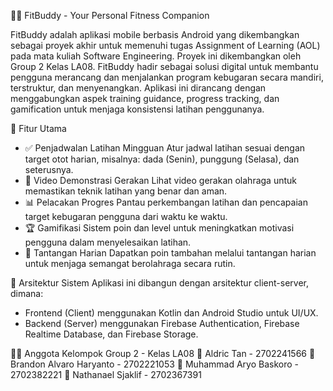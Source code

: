 🏋️‍♀️ FitBuddy - Your Personal Fitness Companion

FitBuddy adalah aplikasi mobile berbasis Android yang dikembangkan sebagai proyek akhir untuk memenuhi tugas Assignment of Learning (AOL) pada mata kuliah Software Engineering. Proyek ini dikembangkan oleh Group 2 Kelas LA08. FitBuddy hadir sebagai solusi digital untuk membantu pengguna merancang dan menjalankan program kebugaran secara mandiri, terstruktur, dan menyenangkan. Aplikasi ini dirancang dengan menggabungkan aspek training guidance, progress tracking, dan gamification untuk menjaga konsistensi latihan penggunanya.

🎯 Fitur Utama
- ✅ Penjadwalan Latihan Mingguan
Atur jadwal latihan sesuai dengan target otot harian, misalnya: dada (Senin), punggung (Selasa), dan seterusnya.
- 🎥 Video Demonstrasi Gerakan
Lihat video gerakan olahraga untuk memastikan teknik latihan yang benar dan aman.
- 📊 Pelacakan Progres
Pantau perkembangan latihan dan pencapaian target kebugaran pengguna dari waktu ke waktu.
- 🏆 Gamifikasi
Sistem poin dan level untuk meningkatkan motivasi pengguna dalam menyelesaikan latihan.
- 📅 Tantangan Harian
Dapatkan poin tambahan melalui tantangan harian untuk menjaga semangat berolahraga secara rutin.

🧩 Arsitektur Sistem
Aplikasi ini dibangun dengan arsitektur client-server, dimana:
- Frontend (Client) menggunakan Kotlin dan Android Studio untuk UI/UX.
- Backend (Server) menggunakan Firebase Authentication, Firebase Realtime Database, dan Firebase Storage.

🧑‍💻 Anggota Kelompok
Group 2 - Kelas LA08
👤 Aldric Tan              - 2702241566
👤 Brandon Alvaro Haryanto - 2702221053
👤 Muhammad Aryo Baskoro   - 2702382221
👤 Nathanael Sjaklif       - 2702367391
